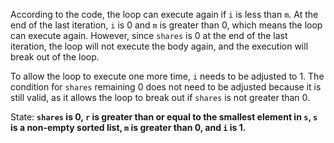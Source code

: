 According to the code, the loop can execute again if `i` is less than `m`. At the end of the last iteration, `i` is 0 and `m` is greater than 0, which means the loop can execute again. However, since `shares` is 0 at the end of the last iteration, the loop will not execute the body again, and the execution will break out of the loop.

To allow the loop to execute one more time, `i` needs to be adjusted to 1. The condition for `shares` remaining 0 does not need to be adjusted because it is still valid, as it allows the loop to break out if `shares` is not greater than 0.

State: **`shares` is 0, `r` is greater than or equal to the smallest element in `s`, `s` is a non-empty sorted list, `m` is greater than 0, and `i` is 1.**
